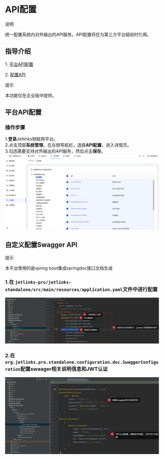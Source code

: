 # API配置

<div class='explanation primary'>
  <p class='explanation-title-warp'>
    <span class='iconfont icon-bangzhu explanation-icon'></span>
    <span class='explanation-title font-weight'>说明</span>
  </p>
 统一配置系统内对外输出的API服务，API配置将在为第三方平台赋权时引用。
</div>

## 指导介绍

  <p>1. <a href="/System_settings/System_api_configuration.html#平台api配置" >平台API配置</a></p>
  <p>2. <a href="/System_settings/System_api_configuration.html#自定义配置swagger-api" >配置API</a></p>

<div class='explanation info'>
  <p class='explanation-title-warp'> 
    <span class='iconfont icon-tishi explanation-icon'></span>
    <span class='explanation-title font-weight'>提示</span>
  </p>

本功能仅在企业版中提供。

</div>

## 平台API配置
### 操作步骤
1.**登录**Jetlinks物联网平台。</br>
2.点击顶部**系统管理**，在左侧导航栏，选择**API配置**，进入详情页。</br>
3.勾选需要支持对外输出的API服务，然后点击**保存**。</br>
![](./img/193.png)

## 自定义配置Swagger API
<div class='explanation info'>
  <p class='explanation-title-warp'> 
    <span class='iconfont icon-tishi explanation-icon'></span>
    <span class='explanation-title font-weight'>提示</span>
  </p>

本平台使用的是spring boot集成springdoc接口文档生成

</div>

### 1.在 <code>jetlinks-pro/jetlinks-standalone/src/main/resources/application.yaml</code>文件中进行配置
![在yaml文件中配置API](./img/api-swagger-configuration-yaml.png)
### 2.在<code>org.jetlinks.pro.standalone.configuration.doc.SwaggerConfiguration</code>配置swaager相关说明信息和JWT认证
![在配置类中配置swagger相关](./img/api-swagger-configuration-code.png)

